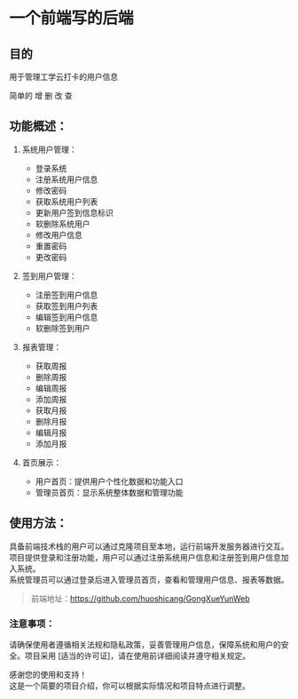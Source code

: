 # 一个前端写的后端

## 目的

用于管理工学云打卡的用户信息

简单的 增 删 改 查

## 功能概述：

1. 系统用户管理：
   - 登录系统
   - 注册系统用户信息
   - 修改密码
   - 获取系统用户列表
   - 更新用户签到信息标识
   - 软删除系统用户
   - 修改用户信息
   - 重置密码
   - 更改密码
2. 签到用户管理：
   - 注册签到用户信息
   - 获取签到用户列表
   - 编辑签到用户信息
   - 软删除签到用户

4. 报表管理：
   - 获取周报
   - 删除周报
   - 编辑周报
   - 添加周报
   - 获取月报
   - 删除月报
   - 编辑月报
   - 添加月报

5. 首页展示：
   - 用户首页：提供用户个性化数据和功能入口
   - 管理员首页：显示系统整体数据和管理功能


## 使用方法：
具备前端技术栈的用户可以通过克隆项目至本地，运行前端开发服务器进行交互。  
项目提供登录和注册功能，用户可以通过注册系统用户信息和注册签到用户信息加入系统。  
系统管理员可以通过登录后进入管理员首页，查看和管理用户信息、报表等数据。  
>
>前端地址：https://github.com/huoshicang/GongXueYunWeb

### 注意事项：

请确保使用者遵循相关法规和隐私政策，妥善管理用户信息，保障系统和用户的安全。项目采用 [适当的许可证]，请在使用前详细阅读并遵守相关规定。

感谢您的使用和支持！  
这是一个简要的项目介绍，你可以根据实际情况和项目特点进行调整。
